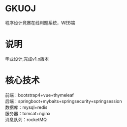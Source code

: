 # GKUOJ
程序设计竞赛在线判题系统，WEB端<br/>
# 说明
毕业设计,完成v1.o版本<br/>
# 核心技术
前端：bootstrap4+vue+thymeleaf<br/>
后端：springboot+mybaits+springsecurity+springsession<br/>
数据库：mysql+redis<br/>
服务器：tomcat+nginx<br/>
消息队列：rocketMQ<br/>


